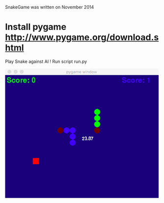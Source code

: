 SnakeGame was written on November 2014

Install pygame http://www.pygame.org/download.shtml
=========

Play Snake against AI !
Run script run.py

![alt tag](https://github.com/MaverickChaser/SnakeGame/raw/master/snake_game.tiff)
